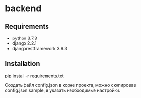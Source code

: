 # backend

## Requirements
* python 3.7.3
* django 2.2.1
* djangorestframework 3.9.3


## Installation
pip install -r requirements.txt

Создать файл config.json в корне проекта, можно скопировав config.json.sample, и указать необходимые настройки.

